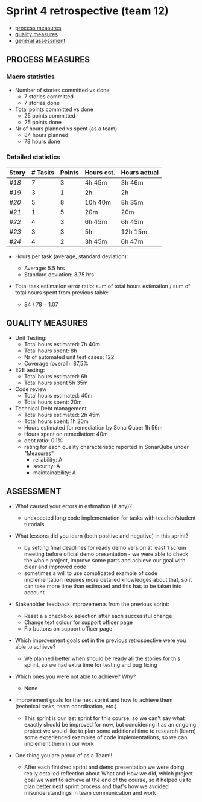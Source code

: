 Sprint 4 retrospective (team 12)
=====================================

- [process measures](#process-measures)
- [quality measures](#quality-measures)
- [general assessment](#assessment)

## PROCESS MEASURES 

### Macro statistics

- Number of stories committed vs done  
    - 7 stories committed
    - 7 stories done
- Total points committed vs done
    - 25 points committed
    - 25 points done
- Nr of hours planned vs spent (as a team)
    - 84 hours planned
    - 78 hours done


### Detailed statistics

| Story  | # Tasks | Points | Hours est. | Hours actual |
|--------|---------|--------|------------|--------------|
| _#18_  |    7    |    3   | 4h 45m     |  3h 46m      |
| _#19_  |    3    |    1   |    2h      |  2h          |
| _#20_  |     5   |    8   | 10h 40m    |     8h 35m   |
| _#21_  |     1   |    5   |      20m   |       20m    |
| _#22_  |     4   |    3   |  6h 45m    |    6h 45m    |
| _#23_  |    3    |    3   |   5h       |   12h 15m    |
| _#24_  |    4    |    2   |  3h 45m    |  6h 47m      |


- Hours per task (average, standard deviation):
    - Average:  5.5 hrs
    - Standard deviation: 3.75 hrs

- Total task estimation error ratio: sum of total hours estimation / sum of total hours spent from previous table:
    -  84 / 78 =  1.07

## QUALITY MEASURES 

- Unit Testing:
  - Total hours estimated: 7h 40m
  - Total hours spent: 8h
  - Nr of automated unit test cases: 122
  - Coverage (overall): 87,5%
- E2E testing:
  - Total hours estimated: 6h
  - Total hours spent 5h 35m
- Code review 
  - Total hours estimated: 40m
  - Total hours spent: 20m
- Technical Debt management
  - Total hours estimated: 2h 45m
  - Total hours spent: 1h 20m
  - Hours estimated for remediation by SonarQube: 1h 56m
  - Hours spent on remediation: 40m
  - debt ratio: 0.1%
  - rating for each quality characteristic reported in SonarQube under "Measures"
    - reliability: A
    - security: A
    - maintainability: A

## ASSESSMENT

- What caused your errors in estimation (if any)?
    - unexpected long code implementation for tasks with teacher/student tutorials  

- What lessons did you learn (both positive and negative) in this sprint?
    - by setting final deadlines for ready demo version at least 1 scrum meeting before oficial demo presentation - we were able to check the whole project, improve some parts and achieve our goal with clear and improved code 
    - sometimes a will to use complicated example of code implementation requires more detailed knowledges about that, so it can take more time than estimated and this has to be taken into account
    
- Stakeholder feedback improvements from the previous sprint:
    - Reset a a checkbox selection after each successful change
    - Change text colour for support officer page
    - Fix buttons on support officer page 
  
- Which improvement goals set in the previous retrospective were you able to achieve?    
    - We planned better when should be ready all the stories for this sprint, so we had extra time for testing and bug fixing

- Which ones you were not able to achieve? Why?
     - None
     
- Improvement goals for the next sprint and how to achieve them (technical tasks, team coordination, etc.)
     - This sprint is our last sprint for this course, so we can't say what exactly should be improved for now, but concidering it as an ongoing project we would like to plan some additional time to research (learn) some experienced examples of code implementations, so we can implement them in our work

- One thing you are proud of as a Team!!
    - After each finished sprint and demo presentation we were doing really detailed reflection about What and How we did, which project goal we want to achieve at the end of the course, so it helped us to plan better next sprint process and that's how we avoided misunderstandings in team communication and work
